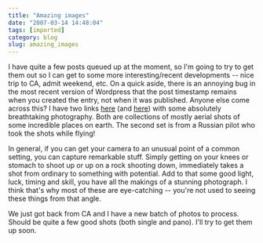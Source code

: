 ```yaml
---
title: "Amazing images"
date: "2007-03-14 14:48:04"
tags: [imported]
category: blog
slug: amazing_images
---
```


I have quite a few posts queued up at the moment, so I'm going to try to get them out so I can get to some more interesting/recent developments -- nice trip to CA, admit weekend, etc. On a quick aside, there is an annoying bug in the most recent version of Wordpress that the post timestamp remains when you created the entry, not when it was published. Anyone else come across this? I have two links <a href="https://files.kavefish.com/pictures/collections/pictures_from_the_sky/_index-list.html">here</a> (and <a href="https://thrillingwonder.blogspot.com/2007/01/in-flight-photography.html">here</a>) with some absolutely breathtaking photography. Both are collections of mostly aerial shots of some incredible places on earth. The second set is from a Russian pilot who took the shots while flying!

In general, if you can get your camera to an unusual point of a common setting, you can capture remarkable stuff. Simply getting on your knees or stomach to shoot up or up on a rock shooting down, immediately takes a shot from ordinary to something with potential. Add to that some good light, luck, timing and skill, you have all the makings of a stunning photograph. I think that's why most of these are eye-catching -- you're not used to seeing these things from that angle.

We just got back from CA and I have a new batch of photos to process. Should be quite a few good shots (both single and pano). I'll try to get them up soon.
